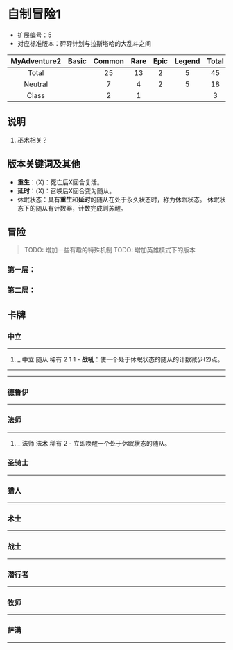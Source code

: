 # 自制冒险1

* 扩展编号：5
* 对应标准版本：砰砰计划与拉斯塔哈的大乱斗之间

|MyAdventure2|Basic  |Common |Rare   |Epic   |Legend |Total  |
|:----------:|:-----:|:-----:|:-----:|:-----:|:-----:|:-----:|
|Total       |       |25     |13     |2      |5      |45     |
|Neutral     |       |7      |4      |2      |5      |18     |
|Class       |       |2      |1      |       |       |3      |

## 说明

1. 巫术相关？

## 版本关键词及其他

- **重生**：(X)：死亡后X回合复活。
- **延时**：(X)：召唤后X回合变为随从。
- 休眠状态：具有**重生**和**延时**的随从在处于永久状态时，称为休眠状态。
    休眠状态下的随从有计数器，计数完成则苏醒。


## 冒险

> TODO: 增加一些有趣的特殊机制
> TODO: 增加英雄模式下的版本

### 第一层：

### 第二层：


## 卡牌

### 中立

------

1. _ 中立 随从 稀有 2 1 1 - **战吼**：使一个处于休眠状态的随从的计数减少(2)点。

------

------

### 德鲁伊

------

### 法师

------

1. _ 法师 法术 稀有 2 - 立即唤醒一个处于休眠状态的随从。

### 圣骑士

------

### 猎人

------

### 术士

------

### 战士

------

### 潜行者

------

### 牧师

------

### 萨满

------
